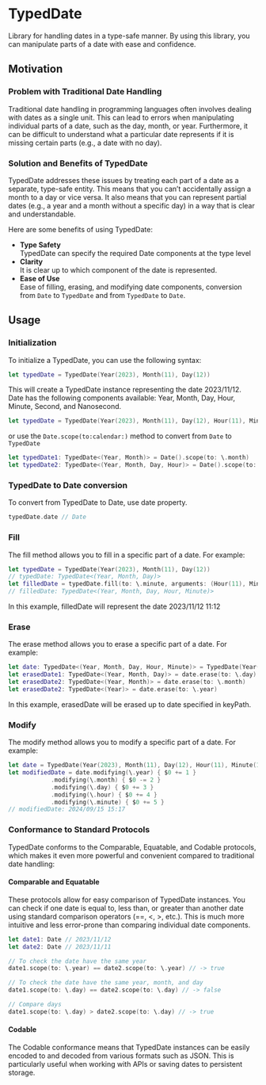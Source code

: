 # TypedDate
Library for handling dates in a type-safe manner. By using this library, you can manipulate parts of a date with ease and confidence.

## Motivation
### Problem with Traditional Date Handling
Traditional date handling in programming languages often involves dealing with dates as a single unit. This can lead to errors when manipulating individual parts of a date, such as the day, month, or year. Furthermore, it can be difficult to understand what a particular date represents if it is missing certain parts (e.g., a date with no day).

### Solution and Benefits of TypedDate
TypedDate addresses these issues by treating each part of a date as a separate, type-safe entity. This means that you can’t accidentally assign a month to a day or vice versa. It also means that you can represent partial dates (e.g., a year and a month without a specific day) in a way that is clear and understandable.

Here are some benefits of using TypedDate:

* **Type Safety**
<br> TypedDate can specify the required Date components at the type level
* **Clarity**
<br> It is clear up to which component of the date is represented.
* **Ease of Use**
<br> Ease of filling, erasing, and modifying date components, conversion from `Date` to `TypedDate` and from `TypedDate` to `Date`.

## Usage
### Initialization
To initialize a TypedDate, you can use the following syntax:

```Swift
let typedDate = TypedDate(Year(2023), Month(11), Day(12))
```
This will create a TypedDate instance representing the date 2023/11/12.
<br>Date has the following components available: Year, Month, Day, Hour, Minute, Second, and Nanosecond.
```Swift
let typedDate = TypedDate(Year(2023), Month(11), Day(12), Hour(11), Minute(12), Second(1), Nanosecond(10000000))
```
or use the `Date.scope(to:calendar:)` method to convert from `Date` to `TypedDate`
```Swift
let typedDate1: TypedDate<(Year, Month)> = Date().scope(to: \.month)
let typedDate2: TypedDate<(Year, Month, Day, Hour)> = Date().scope(to: \.hour)
```

### TypedDate to Date conversion
To convert from TypedDate to Date, use date property.
```Swift
typedDate.date // Date
```

### Fill
The fill method allows you to fill in a specific part of a date. For example:
```Swift
let typedDate = TypedDate(Year(2023), Month(11), Day(12))
// typedDate: TypedDate<(Year, Month, Day)>
let filledDate = typedDate.fill(to: \.minute, arguments: (Hour(11), Minute(12))))
// filledDate: TypedDate<(Year, Month, Day, Hour, Minute)>
```
In this example, filledDate will represent the date 2023/11/12 11:12

### Erase
The erase method allows you to erase a specific part of a date. For example:

```Swift
let date: TypedDate<(Year, Month, Day, Hour, Minute)> = TypedDate(Year(2023), Month(11), Day(12), Hour(11), Minute(12))
let erasedDate1: TypedDate<(Year, Month, Day)> = date.erase(to: \.day)
let erasedDate2: TypedDate<(Year, Month)> = date.erase(to: \.month)
let erasedDate2: TypedDate<(Year)> = date.erase(to: \.year)
```
In this example, erasedDate will be erased up to date specified in keyPath.

### Modify
The modify method allows you to modify a specific part of a date. For example:
```Swift
let date = TypedDate(Year(2023), Month(11), Day(12), Hour(11), Minute(12))
let modifiedDate = date.modifying(\.year) { $0 += 1 }
            .modifying(\.month) { $0 -= 2 }
            .modifying(\.day) { $0 += 3 }
            .modifying(\.hour) { $0 += 4 }
            .modifying(\.minute) { $0 += 5 }
// modifiedDate: 2024/09/15 15:17
```

### Conformance to Standard Protocols
TypedDate conforms to the Comparable, Equatable, and Codable protocols, which makes it even more powerful and convenient compared to traditional date handling:

#### **Comparable and Equatable**
These protocols allow for easy comparison of TypedDate instances. You can check if one date is equal to, less than, or greater than another date using standard comparison operators (==, <, >, etc.). This is much more intuitive and less error-prone than comparing individual date components.
```Swift
let date1: Date // 2023/11/12
let date2: Date // 2023/11/11

// To check the date have the same year
date1.scope(to: \.year) == date2.scope(to: \.year) // -> true

// To check the date have the same year, month, and day
date1.scope(to: \.day) == date2.scope(to: \.day) // -> false

// Compare days
date1.scope(to: \.day) > date2.scope(to: \.day) // -> true
```
#### **Codable**
The Codable conformance means that TypedDate instances can be easily encoded to and decoded from various formats such as JSON. This is particularly useful when working with APIs or saving dates to persistent storage.
